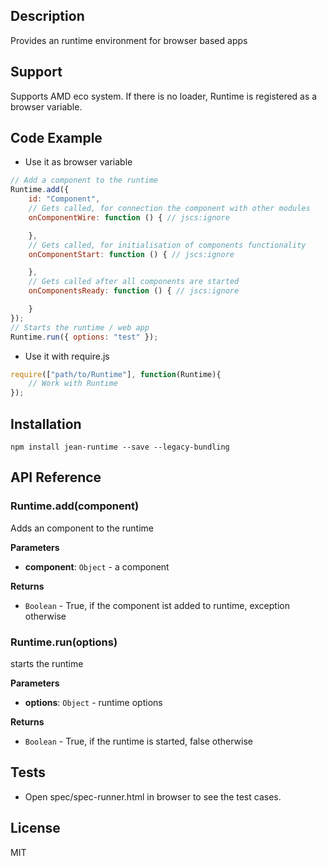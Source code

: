 ## Description

Provides an runtime environment for browser based apps

## Support
Supports AMD eco system. If there is no loader, Runtime is registered as a browser variable.

## Code Example
- Use it as browser variable
```js
// Add a component to the runtime
Runtime.add({
    id: "Component",
    // Gets called, for connection the component with other modules
    onComponentWire: function () { // jscs:ignore

    },
    // Gets called, for initialisation of components functionality
    onComponentStart: function () { // jscs:ignore

    },
    // Gets called after all components are started
    onComponentsReady: function () { // jscs:ignore

    }
});
// Starts the runtime / web app
Runtime.run({ options: "test" });
```
- Use it with require.js
```js
require(["path/to/Runtime"], function(Runtime){
    // Work with Runtime
});
```
## Installation

`npm install jean-runtime --save --legacy-bundling`

## API Reference

### Runtime.add(component) 

Adds an component to the runtime

**Parameters**
- **component**: `Object` - a component

**Returns**
- `Boolean` - True, if the component ist added to runtime, exception otherwise

### Runtime.run(options) 

starts the runtime

**Parameters**
- **options**: `Object` - runtime options

**Returns**
- `Boolean` - True, if the runtime is started, false otherwise

## Tests

- Open spec/spec-runner.html in browser to see the test cases.

## License

MIT